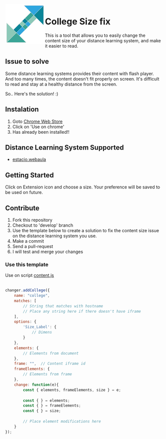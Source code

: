 <img src="icon.png" align="left" />

# College Size fix
This is a tool that allows you to easily change the content size of your distance learning system, and make it easier to read.

## Issue to solve
Some distance learning systems provides their content with flash player. And too many times, the content doesn't fit properly on screen.
It's difficult to read and stay at a healthy distance from the screen.

So.. Here's the solution! :)

## Instalation 
1. Goto [Chrome Web Store](https://chrome.google.com/webstore/detail/kjokipgpljcoidilmaahgdejibepoakn)
2. Click on 'Use on chrome'
3. Has already been installed!!

## Distance Learning System Supported
- [estacio.webaula](https://estacio.webaula.com.br)

## Getting Started
Click on Extension icon and choose a size.
Your preference will be saved to be used on future.

## Contribute
1. Fork this repository
2. Checkout to 'develop' branch
3. Use the template below to create a solution to fix the content size issue on the distance learning system you use.
4. Make a commit
5. Send a pull-request
6. I will test and merge your changes

### Use this template
Use on script [content.js](https://github.com/daviinacio/estacio_flash_size/blob/develop/content.js)

```javascript

changer.addCollege({
    name: "college",
    matches: [
        // String that matches with hostname
        // Place any string here if there doesn't have iframe
    ],
    options: {
        'Size_Label': {
            // Dimens
        }
    },
    elements: {
        // Elements from document
    },
    frame: "",  // Content iframe id
    frameElements: {
        // Elements from frame
    },
    change: function(e){
        const { elements, frameElements, size } = e;

        const { } = elements;
        const { } = frameElements;
        const { } = size;

        // Place element modifications here
    }
});

```
